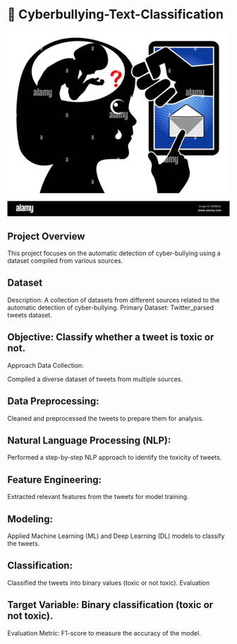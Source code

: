 # 🚨  Cyberbullying-Text-Classification
![Image](https://github.com/Saurabhgithub1006/Cyberbullying-Text-Classification/blob/main/emotional-damage-of-girl-due-to-threatening-text-messages-MW86H2.jpg?raw=true)
## Project Overview
This project focuses on the automatic detection of cyber-bullying using a dataset compiled from various sources.

## Dataset
Description: A collection of datasets from different sources related to the automatic detection of cyber-bullying.
Primary Dataset: Twitter_parsed tweets dataset.
## Objective: Classify whether a tweet is toxic or not.
Approach
Data Collection:

Compiled a diverse dataset of tweets from multiple sources.
## Data Preprocessing:

Cleaned and preprocessed the tweets to prepare them for analysis.
## Natural Language Processing (NLP):

Performed a step-by-step NLP approach to identify the toxicity of tweets.
## Feature Engineering:

Extracted relevant features from the tweets for model training.
## Modeling:

Applied Machine Learning (ML) and Deep Learning (DL) models to classify the tweets.
## Classification:

Classified the tweets into binary values (toxic or not toxic).
Evaluation
## Target Variable: Binary classification (toxic or not toxic).
Evaluation Metric: F1-score to measure the accuracy of the model.
